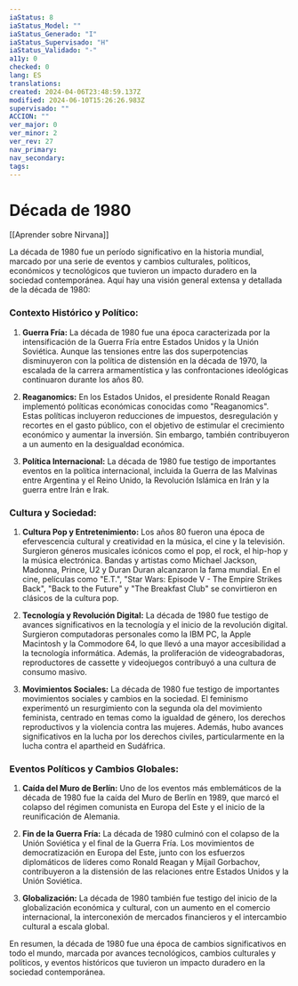 ```yaml
---
iaStatus: 8
iaStatus_Model: ""
iaStatus_Generado: "I"
iaStatus_Supervisado: "H"
iaStatus_Validado: "-"
a11y: 0
checked: 0
lang: ES
translations: 
created: 2024-04-06T23:48:59.137Z
modified: 2024-06-10T15:26:26.983Z
supervisado: ""
ACCION: ""
ver_major: 0
ver_minor: 2
ver_rev: 27
nav_primary: 
nav_secondary: 
tags:
---
```

# Década de 1980

[[Aprender sobre Nirvana]]

La década de 1980 fue un período significativo en la historia mundial, marcado por una serie de eventos y cambios culturales, políticos, económicos y tecnológicos que tuvieron un impacto duradero en la sociedad contemporánea. Aquí hay una visión general extensa y detallada de la década de 1980:

### Contexto Histórico y Político:

1. **Guerra Fría:** La década de 1980 fue una época caracterizada por la intensificación de la Guerra Fría entre Estados Unidos y la Unión Soviética. Aunque las tensiones entre las dos superpotencias disminuyeron con la política de distensión en la década de 1970, la escalada de la carrera armamentística y las confrontaciones ideológicas continuaron durante los años 80.

2. **Reaganomics:** En los Estados Unidos, el presidente Ronald Reagan implementó políticas económicas conocidas como "Reaganomics". Estas políticas incluyeron reducciones de impuestos, desregulación y recortes en el gasto público, con el objetivo de estimular el crecimiento económico y aumentar la inversión. Sin embargo, también contribuyeron a un aumento en la desigualdad económica.

3. **Política Internacional:** La década de 1980 fue testigo de importantes eventos en la política internacional, incluida la Guerra de las Malvinas entre Argentina y el Reino Unido, la Revolución Islámica en Irán y la guerra entre Irán e Irak.

### Cultura y Sociedad:

1. **Cultura Pop y Entretenimiento:** Los años 80 fueron una época de efervescencia cultural y creatividad en la música, el cine y la televisión. Surgieron géneros musicales icónicos como el pop, el rock, el hip-hop y la música electrónica. Bandas y artistas como Michael Jackson, Madonna, Prince, U2 y Duran Duran alcanzaron la fama mundial. En el cine, películas como "E.T.", "Star Wars: Episode V - The Empire Strikes Back", "Back to the Future" y "The Breakfast Club" se convirtieron en clásicos de la cultura pop.

2. **Tecnología y Revolución Digital:** La década de 1980 fue testigo de avances significativos en la tecnología y el inicio de la revolución digital. Surgieron computadoras personales como la IBM PC, la Apple Macintosh y la Commodore 64, lo que llevó a una mayor accesibilidad a la tecnología informática. Además, la proliferación de videograbadoras, reproductores de cassette y videojuegos contribuyó a una cultura de consumo masivo.

3. **Movimientos Sociales:** La década de 1980 fue testigo de importantes movimientos sociales y cambios en la sociedad. El feminismo experimentó un resurgimiento con la segunda ola del movimiento feminista, centrado en temas como la igualdad de género, los derechos reproductivos y la violencia contra las mujeres. Además, hubo avances significativos en la lucha por los derechos civiles, particularmente en la lucha contra el apartheid en Sudáfrica.

### Eventos Políticos y Cambios Globales:

1. **Caída del Muro de Berlín:** Uno de los eventos más emblemáticos de la década de 1980 fue la caída del Muro de Berlín en 1989, que marcó el colapso del régimen comunista en Europa del Este y el inicio de la reunificación de Alemania.

2. **Fin de la Guerra Fría:** La década de 1980 culminó con el colapso de la Unión Soviética y el final de la Guerra Fría. Los movimientos de democratización en Europa del Este, junto con los esfuerzos diplomáticos de líderes como Ronald Reagan y Mijaíl Gorbachov, contribuyeron a la distensión de las relaciones entre Estados Unidos y la Unión Soviética.

3. **Globalización:** La década de 1980 también fue testigo del inicio de la globalización económica y cultural, con un aumento en el comercio internacional, la interconexión de mercados financieros y el intercambio cultural a escala global.

En resumen, la década de 1980 fue una época de cambios significativos en todo el mundo, marcada por avances tecnológicos, cambios culturales y políticos, y eventos históricos que tuvieron un impacto duradero en la sociedad contemporánea.